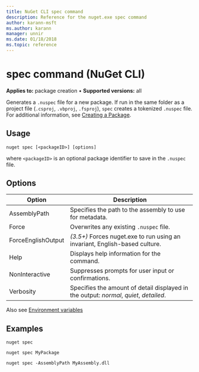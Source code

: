 ```yaml
---
title: NuGet CLI spec command
description: Reference for the nuget.exe spec command
author: karann-msft
ms.author: karann
manager: unnir
ms.date: 01/18/2018
ms.topic: reference
---
```


# spec command (NuGet CLI)

**Applies to:** package creation &bullet; **Supported versions:** all

Generates a `.nuspec` file for a new package. If run in the same folder as a project file (`.csproj`, `.vbproj`, `.fsproj`), `spec` creates a tokenized `.nuspec` file. For additional information, see [Creating a Package](../create-packages/creating-a-package.md).

## Usage

```cli
nuget spec [<packageID>] [options]
```

where `<packageID>` is an optional package identifier to save in the `.nuspec` file.

## Options

| Option | Description |
| --- | --- |
| AssemblyPath | Specifies the path to the assembly to use for metadata. |
| Force | Overwrites any existing `.nuspec` file. |
| ForceEnglishOutput | *(3.5+)* Forces nuget.exe to run using an invariant, English-based culture. |
| Help | Displays help information for the command. |
| NonInteractive | Suppresses prompts for user input or confirmations. |
| Verbosity | Specifies the amount of detail displayed in the output: *normal*, *quiet*, *detailed*. |

Also see [Environment variables](cli-ref-environment-variables.md)

## Examples

```cli
nuget spec

nuget spec MyPackage

nuget spec -AssemblyPath MyAssembly.dll
```
